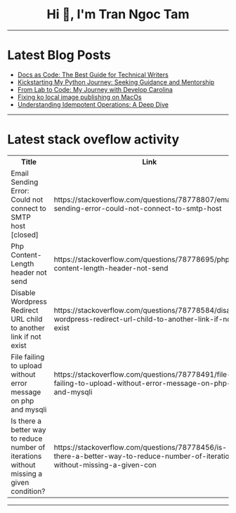 <h1 align="center">Hi 👋, I'm Tran Ngoc Tam</h1>

---

# Latest Blog Posts 
<!-- BLOG-POST-LIST:START -->
- [Docs as Code: The Best Guide for Technical Writers](https://dev.to/dumebii/docs-as-code-the-best-guide-for-technical-writers-97c)
- [Kickstarting My Python Journey: Seeking Guidance and Mentorship](https://dev.to/alhassan_mayei_c7ad24217f/kickstarting-my-python-journey-seeking-guidance-and-mentorship-5bnj)
- [From Lab to Code: My Journey with Develop Carolina](https://dev.to/snmeans/from-lab-to-code-my-journey-with-develop-carolina-1f41)
- [Fixing ko local image publishing on MacOs](https://dev.to/antweiss/fixing-ko-local-image-publishing-on-macos-2p0d)
- [Understanding Idempotent Operations: A Deep Dive](https://dev.to/keploy/understanding-idempotent-operations-a-deep-dive-4322)
<!-- BLOG-POST-LIST:END -->

---

# Latest stack oveflow activity
<table>
  <tr><th>Title</th><th>Link</th></tr>
  <!-- STACKOVERFLOW:START --><tr><td>Email Sending Error: Could not connect to SMTP host [closed]</td><td>https://stackoverflow.com/questions/78778807/email-sending-error-could-not-connect-to-smtp-host</td></tr><tr><td>Php Content-Length header not send</td><td>https://stackoverflow.com/questions/78778695/php-content-length-header-not-send</td></tr><tr><td>Disable Wordpress Redirect URL child to another link if not exist</td><td>https://stackoverflow.com/questions/78778584/disable-wordpress-redirect-url-child-to-another-link-if-not-exist</td></tr><tr><td>File failing to upload without error message on php and mysqli</td><td>https://stackoverflow.com/questions/78778491/file-failing-to-upload-without-error-message-on-php-and-mysqli</td></tr><tr><td>Is there a better way to reduce number of iterations without missing a given condition?</td><td>https://stackoverflow.com/questions/78778456/is-there-a-better-way-to-reduce-number-of-iterations-without-missing-a-given-con</td></tr><!-- STACKOVERFLOW:END -->
</table>

---


